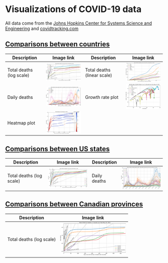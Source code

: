 # Visualizations of COVID-19 data

All data come from the [Johns Hopkins Center for Systems Science and Engineering](https://systems.jhu.edu/) and [covidtracking.com](https://covidtracking.com/)

## [Comparisons between countries](https://github.com/LaurentLessard/covid19/blob/master/covid.ipynb)
| Description                    | Image link | Description                    | Image link |
|--------------------------------|------------|--------------------------------|------------|
| Total deaths (log scale) | <img src="https://github.com/LaurentLessard/covid19/blob/master/figures/world_total_deaths_vs_time.png" width="210"> | Total deaths (linear scale) | <img src="https://github.com/LaurentLessard/covid19/blob/master/figures/world_total_deaths_vs_time_linear.png" width="210"> |
| Daily deaths | <img src="https://github.com/LaurentLessard/covid19/blob/master/figures/world_daily_deaths_vs_time.png" width="210"> | Growth rate plot | <img src="https://github.com/LaurentLessard/covid19/blob/master/figures/world_total_deaths_growth.png" width="210"> |
| Heatmap plot | <img src="https://github.com/LaurentLessard/covid19/blob/master/figures/world_total_deaths_heatmap.png" width="210"> | | |

## [Comparisons between US states](https://github.com/LaurentLessard/covid19/blob/master/covid_us.ipynb)
| Description                    | Image link | Description                    | Image link |
|--------------------------------|------------|--------------------------------|------------|
| Total deaths (log scale) | <img src="https://github.com/LaurentLessard/covid19/blob/master/figures/states_total_deaths_vs_time.png" width="210"> | Daily deaths | <img src="https://github.com/LaurentLessard/covid19/blob/master/figures/states_daily_deaths_vs_time.png" width="210"> |


## [Comparisons between Canadian provinces](https://github.com/LaurentLessard/covid19/blob/master/covid_can.ipynb)
| Description                    | Image link |
|--------------------------------|------------|
| Total deaths (log scale) | <img src="https://github.com/LaurentLessard/covid19/blob/master/figures/provinces_total_deaths_vs_time.png" width="210"> |

